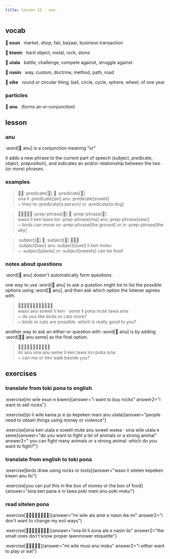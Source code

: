 ```yaml
---
title: lesson 12 - anu
---
```

## vocab
**󱤋 esun**&nbsp;&nbsp;&nbsp;market, shop, fair, bazaar, business transaction

**󱤛 kiwen**&nbsp;&nbsp;&nbsp;hard object, metal, rock, stone

**󱥱 utala**&nbsp;&nbsp;&nbsp;battle, challenge, compete against, struggle against

**󱤿 nasin**&nbsp;&nbsp;&nbsp;way, custom, doctrine, method, path, road

**󱥜 sike**&nbsp;&nbsp;&nbsp;round or circular thing; ball, circle, cycle, sphere, wheel; of one year

### particles
**󱤇 anu**&nbsp;&nbsp;&nbsp;(forms an or-conjunction)

## lesson
### anu
:word[󱤇 anu] is a conjunction meaning "or"

it adds a new phrase to the current part of speech (subject, predicate, object, preposition), and indicates an and/or relationship between the two (or more) phrases.

### examples
> 󱥆󱤧 :predicate[󱤑] 󱤇 :predicate[󱥢] \
> ona li :predicate[jan] anu :predicate[soweli] \
> ~ they're :predicate[a person] or :predicate[a dog]

> 󱥴󱤧󱤘󱥩󱤬 :prep-phrase[󱤰] 󱤇 :prep-phrase[󱥚] \
> waso li ken tawa lon :prep-phrase[ma] anu :prep-phrase[sewi] \
> ~ birds can move on :prep-phrase[the ground] or in :prep-phrase[the sky]

> :subject[󱤗] 󱤇 :subject[󱥦] 󱤧󱤘󱤶 \
> :subject[kasi] anu :subject[suwi] li ken moku \
> ~ :subject[plants] or :subject[sweets] can be food

### notes about questions
:word[󱤇 anu] doesn't automatically form questions.

one way to use :word[󱤇 anu] to ask a question might be to list the possible options using :word[󱤇 anu], and then ask which option the listener agrees with.

> 󱥴󱤇󱥢󱤧󱤘󱦜󱥙󱤧󱥔󱤼󱥩󱥞 \
> waso anu soweli li ken · seme li pona mute tawa sina \
> ~ do you like birds or cats more? \
> ~ birds or cats are possible. which is really good to you?

another way to ask an either-or question with :word[󱤇 anu] is by adding :word[󱤇󱥙 anu seme] as the final option.

> 󱤴󱤇󱥆󱤇󱥙󱤧󱤘󱥩󱤬󱥒󱥞 \
> mi anu ona anu seme li ken tawa lon poka sina \
> ~ can me or him walk beside you?

## exercises
### translate from toki pona to english
:exercise[mi wile esun e kiwen]{answer="i want to buy rocks" answer2="i want to sell rocks"}

:exercise[ijo li wile kama jo e ijo kepeken mani anu utala]{answer="people need to obtain things using money or violence"}

:exercise[sina ken utala e soweli mute anu soweli wawa · sina wile utala e seme]{answer="do you want to fight a lot of animals or a strong animal" answer2=" you can fight many animals or a strong animal. which do you want to fight?"}

### translate from english to toki pona
:exercise[birds draw using rocks or tools]{answer="waso li sitelen kepeken kiwen anu ilo"}

:exercise[you can put this in the box of money or the box of food]{answer="sina ken pana e ni tawa poki mani anu poki moku"}

### read sitelen pona
:exercise[󱤴󱥷󱤂󱤆󱤉󱤿󱤍󱤴]{answer="mi wile ala ante e nasin ike mi" answer2="i don't want to change my evil ways"}

:exercise[󱥆󱤨󱤧󱥡󱤂󱤉󱤿󱤎]{answer="ona lili li sona ala e nasin ilo" answer2="the small ones don't know proper lawnmower etiquette"}

:exercise[󱤴󱥷󱤻󱤇󱤶]{answer="mi wile musi anu moku" answer2="i either want to play or eat"}